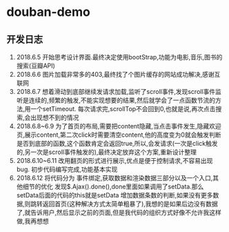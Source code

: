 # douban-demo

## 开发日志
1. 2018.6.5 开始思考设计界面.最终决定使用bootStrap,功能为电影,音乐,图书的搜索(豆瓣API)
2. 2018.6.6 图片加载非常多的403,最终找了个图片缓存的网站成功解决,感谢互联网
3. 2018.6.7 想着滑动到底部继续发请求加载,监听了scroll事件,发现scroll事件监听是连续的,频繁的触发,不能实现想要的结果,然后就学会了一点函数节流的方法,用一个setTimeout.
每次请求完,scrollTop不会回到0,也就是说,再次点击搜索,会出现想不到的情况
4. 2018.6.8~6.9 为了首页的布局,需要把content隐藏,当点击事件发生,隐藏欢迎页,展示content,第二次click时需要清空content,他的高度变为0就会触发判断是否到底部的函数,这个函数肯定会返回true,所以,会发请求(一次是click触发的,另一次是scroll事件触发的),最终决定放弃这个方案,重新设计整理
5. 2018.6.10~6.11 改用翻页的形式进行展示,优点是便于控制请求,不容易出现bug.
初步代码编写完成,功能基本实现
6. 2018.6.12 将代码分为 事件绑定,获取数据和渲染数据三部分以及一个入口,其他细节的优化
发现$.Ajax().done(),done里面如果调用了setData.那么setData后面的代码的this就是setData
增加数据条数的判断,如果没有更多数据,则跳转返回首页(这种解决方式太简单粗暴了),我想的是如果后边没有数据了,就告诉用户,然后显示之前的页面,但是我代码的组织方式好像不允许我这样做,我再想想
